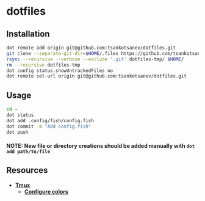 # dotfiles

## Installation

```sh
dot remote add origin git@github.com:tsankotsanev/dotfiles.git
git clone --separate-git-dir=$HOME/.files https://github.com/tsankotsanev/dotfiles.git dotfiles-tmp
rsync --recursive --verbose --exclude '.git' dotfiles-tmp/ $HOME/
rm --recursive dotfiles-tmp
dot config status.showUntrackedFiles no
dot remote set-url origin git@github.com:tsankotsanev/dotfiles.git
```

## Usage

```sh
cd ~
dot status
dot add .config/fish/config.fish
dot commit -m "Add config.fish"
dot push
```

#### NOTE: New file or directory creations should be added manually with `dot add path/to/file`

## Resources

- **[Tmux](https://github.com/tmux/tmux)**
  - **[Configure colors](https://gist.github.com/andersevenrud/015e61af2fd264371032763d4ed965b6)**
